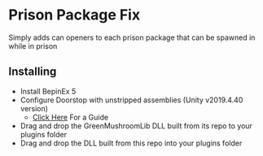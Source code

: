 # Prison Package Fix

Simply adds can openers to each prison package that can be spawned in while in prison

## Installing

- Install BepinEx 5
- Configure Doorstop with unstripped assemblies (Unity v2019.4.40 version)
  - [Click Here](https://github.com/ObenseuerModding/Information/blob/main/configuring-doorstop.md) For a Guide
- Drag and drop the GreenMushroomLib DLL built from its repo to your plugins folder
- Drag and drop the DLL built from this repo into your plugins folder
